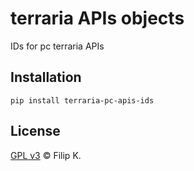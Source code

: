 # terraria APIs objects

IDs for pc terraria APIs

## Installation
```
pip install terraria-pc-apis-ids
```

## License
[GPL v3](LICENSE) © Filip K.
